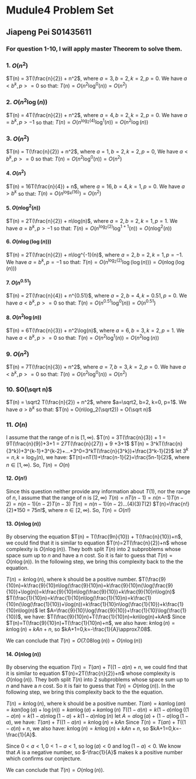 # Mudule4 Problem Set

## __Jiapeng Pei S01435611__


### For question 1-10, I will apply master Theorem to solve them.

### 1. $O(n^2)$
$T(n) = 3T(\frac{n}{2}) + n^2$, where $a=3, b=2, k=2, p=0$. We have $a<b^k, p>=0$ so that:
$T(n) = O(n^2\log^0(n)) = O(n^2)$ 

### 2. $O(n^2\log(n))$
$T(n) = 4T(\frac{n}{2}) + n^2$, where $a=4, b=2, k=2, p=0$. We have $a = b^k, p>-1$ so that:
$T(n) = O(n^{\log_2(4)}\log^1(n)) = O(n^2\log(n))$ 

### 3. $O(n^2)$
$T(n) = T(\frac{n}{2}) + n^2$, where $a=1, b=2, k=2, p=0$, We have $a<b^k, p>=0$ so that:
$T(n) = O(n^2\log^0(n)) = O(n^2)$ 

#### 4. $O(n^2)$
$T(n) = 16T(\frac{n}{4}) + n$, where $a=16, b=4, k=1, p=0$. We have $a>b^k$ so that:
$T(n) = O(n^{\log_4(16)}) = O(n^2)$

#### 5. $O(n\log^2(n))$
$T(n) = 2T(\frac{n}{2}) + n\log(n)$, where $a=2, b=2, k=1, p=1$. We have $a=b^k, p>-1$ so that:
$T(n) = O(n^{\log_2(2)}\log^{1+1}(n)) = O(n\log^2(n))$

#### 6. $O(n\log(\log(n)))$
$T(n) = 2T(\frac{n}{2}) + n\log^{-1}(n)$, where $a=2, b=2, k=1, p=-1$. We have $a=b^k, p=-1$ so that:
$T(n) = O(n^{\log_2(2)}\log(\log(n))) = O(n\log(\log(n)))$

#### 7. $O(n^{0.51})$
$T(n) = 2T(\frac{n}{4}) + n^{0.51}$, where $a=2, b=4, k=0.51, p=0$. We have $a<b^k, p>=0$ so that:
$T(n) = O(n^{0.51}\log^0(n)) = O(n^{0.51})$

#### 8. $O(n^2\log(n))$
$T(n) = 6T(\frac{n}{3}) + n^2\log(n)$, where $a=6, b=3, k=2, p=1$. We have $a<b^k, p>=0$ so that:
$T(n) = O(n^2\log^{1}(n)) = O(n^2\log(n))$ 

### 9. $O(n^2)$
$T(n) = 7T(\frac{n}{3}) + n^2$, where $a=7, b=3, k=2, p=0$. We have $a<b^k, p>=0$ so that:
$T(n) = O(n^2\log^0(n)) = O(n^2)$ 

### 10. $O(\sqrt n)$
$T(n) = \sqrt2 T(\frac{n}{2}) + n^2$, where $a=\sqrt2, b=2, k=0, p=1$. We have $a>b^k$ so that:
$T(n) = O(n\log_2(\sqrt2)) = O(\sqrt n)$

### 11. $O(n)$
I assume that the range of $n$ is $[1, \infty)$.
$T(n) = 3T(\frac{n}{3}) + 1 = 9T(\frac{n}{9})+3+1 = 27T(\frac{n}{27}) + 9 +3+1$
$T(n) = 3^kT(\frac{n}{3^k})+3^{k-1}+3^{k-2}+...+3^0=3^kT(\frac{n}{3^k})+\frac{3^k-1}{2}$
let $3^k=n, k=\log_3(n)$, we have:
$T(n)=nT(1)+\frac{n-1}{2}=\frac{5n-1}{2}$, where $n \in [1, \infty)$.
So, $T(n) = O(n)$

#### 12. $O(n!)$
Since this question neither provide any information about $T(1)$, nor the range of $n$, I assume that the range of n is $[2, \infty)$
$T(n)=nT(n-1)=n(n-1)T(n-2) = n(n-1)(n-2)T(n-3)$
$T(n)=n(n-1)(n-2)...(4)(3)T(2)$
$T(n)=\frac{n!}{2}*150 = 75n!$, where $n \in [2, \infty)$.
So, $T(n)=O(n!)$

#### 13. $O(n\log(n))$
By observing the equation $T(n) = T(\frac{9n}{10}) + T(\frac{n}{10})+n$, we could find that it is similar to equation $T(n)=2T(\frac{n}{2})+n$ whose complexity is $O(n\log(n))$. They both split $T(n)$ into 2 subproblems whose space sum up to $n$ and have a $n$ cost. So it is fair to guess that $T(n)=O(n\log(n))$. In the following step, we bring this complexity back to the the equation.

$T(n)=kn\log(n)$, where k should be a positive number. 
$T(\frac{9}{10}n)=k\frac{9}{10}n\log(\frac{9}{10}n)=k\frac{9}{10}n(\log(\frac{9}{10})+\log(n))=k\frac{9}{10}n\log(\frac{9}{10})+k\frac{9}{10}n\log(n)$
$T(\frac{1}{10}n)=k\frac{1}{10}n\log(\frac{1}{10}n)=k\frac{1}{10}n(\log(\frac{1}{10})+\log(n))=k\frac{1}{10}n\log(\frac{1}{10})+k\frac{1}{10}n\log(n)$
let $A=\frac{9}{10}\log(\frac{9}{10})+\frac{1}{10}\log(\frac{1}{10})$, we have:
$T(\frac{9}{10}n)+T(\frac{1}{10}n)=kn\log(n)+kAn$
Since $T(n)=T(\frac{9}{10}n)+T(\frac{1}{10}n)+n$, we also have:
$kn\log(n)=kn\log(n)+kAn+n$, so $kA+1=0,k=-\frac{1}{A}\approx7.08$.

We can conclude that $T(n)=O(7.08\log(n))=O(n\log(n))$

#### 14. $O(n\log(n))$
By observing the equation $T(n)=T(an)+T((1-a)n)+n$, we could find that it is similar to equation $T(n)=2T(\frac{n}{2})+n$ whose complexity is $O(n\log(n))$. They both split $T(n)$ into 2 subproblems whose space sum up to $n$ and have a $n$ cost. So it is fair to guess that $T(n)=O(n\log(n))$. In the following step, we bring this complexity back to the the equation.

$T(n)=kn\log(n)$, where k should be a positive number. 
$T(an)=kan\log(an)=kan(\log(a)+\log(n))=kan\log(a)+kan\log(n)$
$T((1-a)n)=k(1-a)n\log((1-a)n)=k(1-a)n\log(1-a)+k(1-a)n\log(n)$
let $A=a\log(a)+(1-a)\log(1-a)$, we have:
$T(an)+T((1-a)n)=kn\log(n)+kAn$
Since $T(n)=T(an)+T((1-a)n)+n$, we also have:
$kn\log(n)=kn\log(n)+kAn+n$, so $kA+1=0,k=-\frac{1}{A}$.

Since $0<a<1, 0<1-a<1$, so $\log(a) < 0$ and $\log(1-a) < 0$. We know that $A$ is a negative number, so $-\frac{1}{A}$ makes k a positive number which confirms our conjecture. 

We can conclude that $T(n)=O(n\log(n))$.
